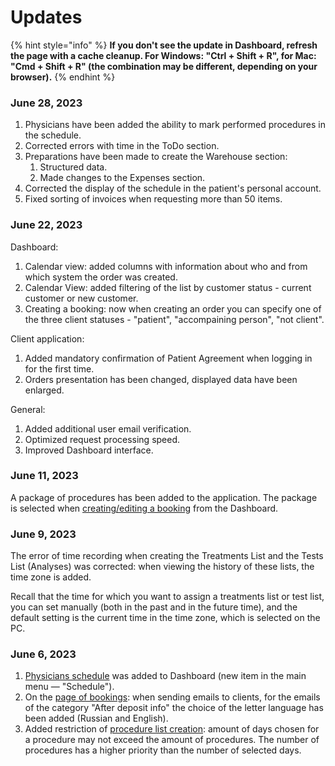 # Updates

{% hint style="info" %}
**If you don't see the update in Dashboard, refresh the page with a cache cleanup. For Windows: "Ctrl + Shift + R", for Mac: "Cmd + Shift + R" (the combination may be different, depending on your browser).**
{% endhint %}

### June 28, 2023

1. Physicians have been added the ability to mark performed procedures in the schedule.
2. Corrected errors with time in the ToDo section.
3. Preparations have been made to create the Warehouse section:
   1. Structured data.
   2. Made changes to the Expenses section.
4. Corrected the display of the schedule in the patient's personal account.
5. Fixed sorting of invoices when requesting more than 50 items.

### June 22, 2023

Dashboard:

1. Calendar view: added columns with information about who and from which system the order was created.
2. Calendar View: added filtering of the list by customer status - current customer or new customer.
3. Creating a booking: now when creating an order you can specify one of the three client statuses - "patient", "accompaining person", "not client".

Client application:

1. Added mandatory confirmation of Patient Agreement when logging in for the first time.
2. Orders presentation has been changed, displayed data have been enlarged.

General:

1. Added additional user email verification.
2. Optimized request processing speed.
3. Improved Dashboard interface.

### June 11, 2023

A package of procedures has been added to the application. The package is selected when [creating/editing a booking](en/menu/booking-section/creating-a-new-booking.md) from the Dashboard.

### June 9, 2023

The error of time recording when creating the Treatments List and the Tests List (Analyses) was corrected: when viewing the history of these lists, the time zone is added.&#x20;

Recall that the time for which you want to assign a treatments list or test list, you can set manually (both in the past and in the future time), and the default setting is the current time in the time zone, which is selected on the PC.

### June 6, 2023

1. [Physicians schedule](en/menu/doctors-schedule.md) was added to Dashboard (new item in the main menu — "Schedule").
2. On the [page of bookings](en/menu/booking-section/viewing-all-bookings.md): when sending emails to clients, for the emails of the category "After deposit info" the choice of the letter language has been added (Russian and English).
3. Added restriction of [procedure list creation](en/menu/patient-record-section/list-of-procedures.md#creating-a-list-of-procedures): amount of days chosen for a procedure may not exceed the amount of procedures. The number of procedures has a higher priority than the number of selected days.
